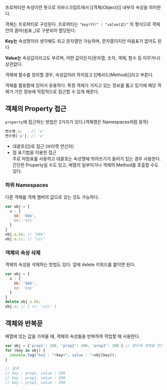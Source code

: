 프로퍼티란 속성이란 뜻으로 자바스크립트에서 [[객체(Object)]] 내부의 속성을 의미한다.

객체는 프로퍼티로 구성된다. 프로퍼티는 `"key(키)" : "value(값)"` 의 형식으로 객체 안의 콤마(쉼표 **,**)로 구분되어 할당된다. 

**Key는** 속성명이라 생각해도 되고 문자열만 가능하며, 문자열이지만 따옴표가 없어도 된다

**Value는** 속성값이라고도 부르며, 어떤 값이든지(문자열, 숫자, 객체, 함수 등 아무거나) 상관없다.  

객체에 함수를 정의할 경우, 속성값이라 하지않고 [[메서드(Method)]]라고 부른다.  

객체를 활용함에 있어서 유용하다. 
특정 객체가 가지고 있는 정보를 품고 있기에 해당 객체가 가진 정보에 직접적으로 접근할 수 있게 해준다.

## 객체의 Property 접근

`property`에 접근하는 방법은 2가지가 있다.(객체명은 Namespaces처럼 동작)

```js
변수명.a;    // 'a'
변수명['a']; // 'a'
```

- 대괄호([])로 접근 (브라캣 연산자)
- 점 표기법을 이용한 접근  
    주로 마침표를 사용하고 대괄호는 속성명에 띄어쓰기가 들어가 있는 경우 사용한다.  
    간단한 Property일 수도 있고, 배열의 일부이거나 객체의 Method를 호출할 수도 있다.

### 하위 Namespaces

다른 객체를 객체 멤버의 값으로 갖는 것도 가능하다.

```js
var obj = {
  a : {
    bb: 'bbb',
    cc: 'ccc'
  }
}
obj.a.bb; // "bbb"
obj.a.cc; // "ccc"
```


### 객체의 속성 삭제

객체의 속성을 삭제하는 방법도 있다. 앞에 delete 키워드를 붙이면 된다.

```js
var obj = {
  a : {
    bb: 'bbb',
    cc: 'ccc'
  }
}
delete obj.a.bb;
obj.a; // { cc: 'ccc' }
```

## 객체와 반복문

배열에 있는 값을 가져올 때, 객체의 속성들을 반복하여 작업할 때 사용한다.

```js
var obj = {'prop1': 100, 'prop2': 200, 'prop3': 300 } // 변수에 객체를 만듬.
for (key in obj) {
  console.log("key : "+key+", value : "+obj[key]);
}

// 결과
// key : prop1, value : 100
// key : prop2, value : 200
// key : prop3, value : 300
```